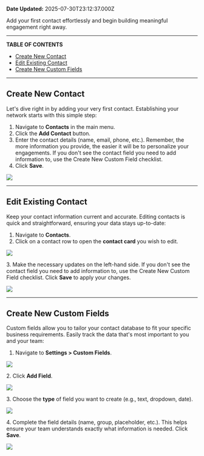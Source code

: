 **Date Updated:** 2025-07-30T23:12:37.000Z

Add your first contact effortlessly and begin building meaningful engagement right away.

---

**TABLE OF CONTENTS**

* [Create New Contact](#Create-New-Contact)
* [Edit Existing Contact](#Edit-Existing-Contact)
* [Create New Custom Fields](#Create-New-Custom-Fields)

---

## **Create New Contact**

  
Let's dive right in by adding your very first contact. Establishing your network starts with this simple step:  
  
1. Navigate to **Contacts** in the main menu.
2. Click the **Add Contact** button.
3. Enter the contact details (name, email, phone, etc.). Remember, the more information you provide, the easier it will be to personalize your engagements. If you don't see the contact field you need to add information to, use the Create New Custom Field checklist.
4. Click **Save**.

  
![](https://s3.amazonaws.com/cdn.freshdesk.com/data/helpdesk/attachments/production/155046118741/original/_SFy8qWDDQkit27oUmNKBSqs-QeWROSsVg.gif?1746448228)

---

## **Edit Existing Contact**

  
Keep your contact information current and accurate. Editing contacts is quick and straightforward, ensuring your data stays up-to-date:  
  
1. Navigate to **Contacts**.
2. Click on a contact row to open the **contact card** you wish to edit.

![](https://s3.amazonaws.com/cdn.freshdesk.com/data/helpdesk/attachments/production/155046207640/original/_S8wQrXl3nonHSKb0Cfu33hS5avjsqv6hg.png?1746554134)
  
  
3\. Make the necessary updates on the left-hand side. If you don't see the contact field you need to add information to, use the Create New Custom Field checklist. Click **Save** to apply your changes. 

  
![](https://s3.amazonaws.com/cdn.freshdesk.com/data/helpdesk/attachments/production/155046207878/original/B-6fYha__KvBC40PM7r8FrKvLMXYyamySg.png?1746554563)

  
---

## **Create New Custom Fields**

  
Custom fields allow you to tailor your contact database to fit your specific business requirements. Easily track the data that's most important to you and your team:  
  
1. Navigate to **Settings > Custom Fields**.

![](https://s3.amazonaws.com/cdn.freshdesk.com/data/helpdesk/attachments/production/155046123056/original/IOVUY0XtJBkQa31zmiTGHcaHjyc1SYbt4w.gif?1746451754)
  
  
2\. Click **Add Field**.

  
![](https://s3.amazonaws.com/cdn.freshdesk.com/data/helpdesk/attachments/production/155046123240/original/DQ6uNjs8OxiCrO_e4-BAQ25Drfj5BknF6A.png?1746451919)
  
  
3\. Choose the **type** of field you want to create (e.g., text, dropdown, date).

  
![](https://s3.amazonaws.com/cdn.freshdesk.com/data/helpdesk/attachments/production/155046123940/original/L77XuTevZyk5uNwnDmikDqSxHGmklOdG6Q.png?1746452389)
  
  
4\. Complete the field details (name, group, placeholder, etc.). This helps ensure your team understands exactly what information is needed. Click **Save**.

  
![](https://s3.amazonaws.com/cdn.freshdesk.com/data/helpdesk/attachments/production/155046124319/original/vhSyrtZLdctnrJNFlWfz9vmnqy5V_itGtQ.png?1746452662)

  